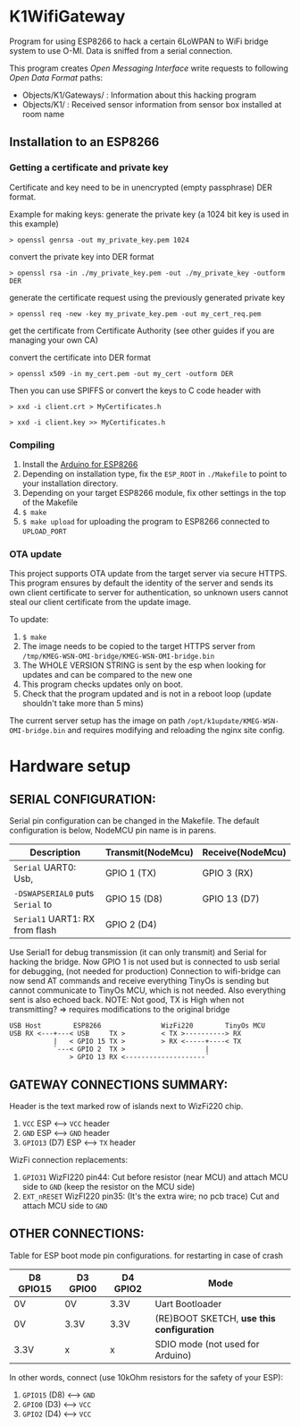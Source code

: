 # K1WifiGateway

Program for using ESP8266 to hack a certain 6LoWPAN to WiFi bridge system to use O-MI.
Data is sniffed from a serial connection.

This program creates *Open Messaging Interface* write requests to following *Open Data Format* paths:
* Objects/K1/Gateways/<mac address> : Information about this hacking program
* Objects/K1/<room name> : Received sensor information from sensor box installed at room name


Installation to an ESP8266
--------------------------


### Getting a certificate and private key

Certificate and key need to be in unencrypted (empty passphrase) DER format.

Example for making keys:
generate the private key (a 1024 bit key is used in this example)

`> openssl genrsa -out my_private_key.pem 1024`

convert the private key into DER format

`> openssl rsa -in ./my_private_key.pem -out ./my_private_key -outform DER`

generate the certificate request using the previously generated private key

`> openssl req -new -key my_private_key.pem -out my_cert_req.pem`

get the certificate from Certificate Authority
(see other guides if you are managing your own CA)

convert the certificate into DER format 

`> openssl x509 -in my_cert.pem -out my_cert -outform DER`

Then you can use SPIFFS or convert the keys to C code header with

`> xxd -i client.crt > MyCertificates.h`

`> xxd -i client.key >> MyCertificates.h`

### Compiling

1. Install the [Arduino for ESP8266](https://github.com/esp8266/Arduino)
2. Depending on installation type, fix the `ESP_ROOT` in `./Makefile` to point to your installation
   directory.
3. Depending on your target ESP8266 module, fix other settings in the top of the Makefile
4. `$ make`
5. `$ make upload` for uploading the program to ESP8266 connected to `UPLOAD_PORT`

### OTA update

This project supports OTA update from the target server via secure HTTPS. This program ensures by
default the identity of the server and sends its own client certificate to server for
authentication, so unknown users cannot steal our client certificate from the update image.

To update:

1. `$ make`
2. The image needs to be copied to the target HTTPS server from
   `/tmp/KMEG-WSN-OMI-bridge/KMEG-WSN-OMI-bridge.bin`
3. The WHOLE VERSION STRING is sent by the esp when looking for updates and can be compared to the
   new one
4. This program checks updates only on boot.
5. Check that the program updated and is not in a reboot loop (update shouldn't take more than 5
   mins)

The current server setup has the image on path `/opt/k1update/KMEG-WSN-OMI-bridge.bin` and requires
modifying and reloading the nginx site config.


Hardware setup
==============


SERIAL CONFIGURATION:
-------------------

Serial pin configuration can be changed in the Makefile. The default
configuration is below, NodeMCU pin name is in parens.

Description                     | Transmit(NodeMcu)| Receive(NodeMcu)
--------------------------------|------------------|------------------
`Serial`  UART0: Usb,           | GPIO 1  (TX)     | GPIO 3  (RX)
`-DSWAPSERIAL0` puts `Serial` to| GPIO 15 (D8)     | GPIO 13 (D7)
`Serial1` UART1: RX from flash  | GPIO 2  (D4)     |

Use Serial1 for debug transmission (it can only transmit) and Serial for
hacking the bridge.  Now GPIO 1 is not used but is connected to usb serial for
debugging, (not needed for production) Connection to wifi-bridge can now send
AT commands and receive everything TinyOs is sending but cannot communicate to
TinyOs MCU, which is not needed. Also everything sent is also echoed back.
NOTE: Not good, TX is High when not transmitting? => requires modifications to
the original bridge

```
USB Host        ESP8266               WizFi220        TinyOs MCU
USB RX <---+---< USB     TX >         < TX >----------> RX                
           |   < GPIO 15 TX >         > RX <-----+----< TX         
           `---< GPIO 2  TX >                    |  
               > GPIO 13 RX <--------------------´  
```

GATEWAY CONNECTIONS SUMMARY:
--------------------------

Header is the text marked row of islands next to WizFi220 chip.

1. `VCC` ESP <--> `VCC` header
1. `GND` ESP <--> `GND` header
1. `GPIO13` (D7) ESP <--> `TX` header

WizFi connection replacements:

1. `GPIO31` WizFI220 pin44: Cut before resistor (near MCU) and attach MCU side to `GND` (keep the resistor on the MCU side)
1. `EXT_nRESET` WizFI220 pin35: (It's the extra wire; no pcb trace) Cut and attach MCU side to `GND`

OTHER CONNECTIONS:
------------------

Table for ESP boot mode pin configurations. for restarting in case of crash

D8 GPIO15| D3 GPIO0 | D4 GPIO2 |Mode
---------|----------|----------|-----------------
0V       |0V        |3.3V      |Uart Bootloader
0V       |3.3V      |3.3V      |(RE)BOOT SKETCH, **use this configuration**
3.3V     |x         |x         |SDIO mode (not used for Arduino)

In other words, connect (use 10kOhm resistors for the safety of your ESP):

1. `GPIO15` (D8) <--> `GND`
1. `GPIO0` (D3) <--> `VCC`
1. `GPIO2` (D4) <--> `VCC`

